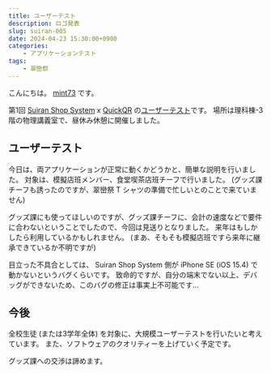 ```yaml
---
title: ユーザーテスト
description: ロゴ発表
slug: suiran-005
date: 2024-04-23 15:30:00+0900
categories:
    - アプリケーションテスト
tags:
    - 翠巒祭
---
```


こんにちは。 [mint73](https://github.com/mint73) です。

第1回 [Suiran Shop System](https://github.com/suiranfes/shop.suiranfes.blue) x [QuickQR](https://github.com/suiranfes/sell.suiranfes.blue) の[ユーザーテスト](https://github.com/suiranfes/shop.suiranfes.blue/issues/25)です。
場所は理科棟-3階の物理講義室で、昼休み休憩に開催しました。

## ユーザーテスト
今日は、両アプリケーションが正常に動くかどうかと、簡単な説明を行いました。
対象は、模擬店班メンバー、食堂喫茶店班チーフで行いました。
(グッズ課チーフも誘ったのですが、翠巒祭 T シャツの準備で忙しいとのことで来ていません)

グッズ課にも使ってほしいのですが、グッズ課チーフに、会計の速度などで要件に合わないということでしたので、今回は見送りとなりました。
来年はもしかしたら利用しているかもしれません。 (まあ、そもそも模擬店班ですら来年に継承できているか不明ですが)

目立った不具合としては、 Suiran Shop System 側が iPhone SE (iOS 15.4) で動かないというバグくらいです。
致命的ですが、自分の端末でない以上、デバッグができないため、このバグの修正は事実上不可能です…

## 今後
全校生徒 (または3学年全体) を対象に、大規模ユーザーテストを行いたいと考えています。
また、ソフトウェアのクオリティーを上げていく予定です。

グッズ課への交渉は諦めます。
